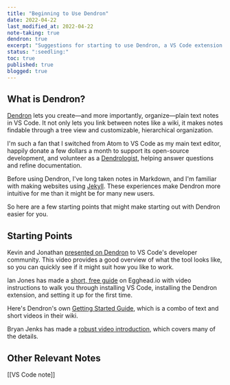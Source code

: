 ```yaml
---
title: "Beginning to Use Dendron"
date: 2022-04-22
last_modified_at: 2022-04-22
note-taking: true
dendron: true
excerpt: "Suggestions for starting to use Dendron, a VS Code extension for linked notes."
status: ":seedling:"
toc: true
published: true
blogged: true
---
```


## What is Dendron?  

[Dendron](https://wiki.dendron.so/) lets you create—and more importantly, organize—plain text notes in VS Code. It not only lets you link between notes like a wiki, it makes notes findable through a tree view and customizable, hierarchical organization.  

I'm such a fan that I switched from Atom to VS Code as my main text editor, happily donate a few dollars a month to support its open-source development, and volunteer as a [Dendrologist](https://wiki.dendron.so/notes/0QQNklzyOweaOez8E7iTX/), helping answer questions and refine documentation.  

Before using Dendron, I've long taken notes in Markdown, and I'm familiar with making websites using [Jekyll](https://jekyllrb.com/). These experiences make Dendron more intuitive for me than it might be for many new users.  

So here are a few starting points that might make starting out with Dendron easier for you.  

## Starting Points  

Kevin and Jonathan [presented on Dendron](https://youtu.be/dW6m4_O0qvQ) to VS Code's developer community. This video provides a good overview of what the tool looks like, so you can quickly see if it might suit how you like to work.  

Ian Jones has made a [short, free guide](https://egghead.io/lessons/vs-code-download-and-install-a-dendron-workspace) on Egghead.io with video instructions to walk you through installing VS Code, installing the Dendron extension, and setting it up for the first time.  

Here's Dendron's own [Getting Started Guide](https://wiki.dendron.so/notes/678c77d9-ef2c-4537-97b5-64556d6337f1/), which is a combo of text and short videos in their wiki.  

Bryan Jenks has made a [robust video introduction](https://youtu.be/nfvx8rv77NA), which covers many of the details.  

## Other Relevant Notes  

[[VS Code note]]  